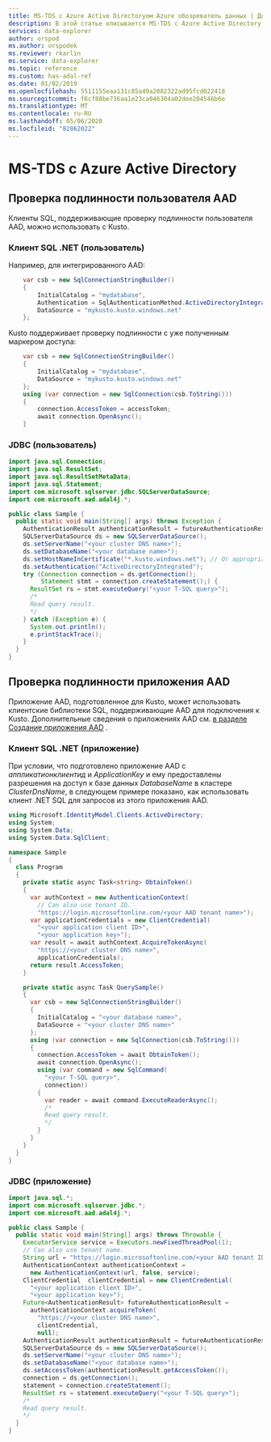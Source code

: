 ```yaml
---
title: MS-TDS с Azure Active Directoryом Azure обозреватель данных | Документация Майкрософт
description: В этой статье описывается MS-TDS с Azure Active Directory в обозреватель данных Azure.
services: data-explorer
author: orspod
ms.author: orspodek
ms.reviewer: rkarlin
ms.service: data-explorer
ms.topic: reference
ms.custom: has-adal-ref
ms.date: 01/02/2019
ms.openlocfilehash: 5511155eaa131c85a49a2082322ad95fcd022418
ms.sourcegitcommit: f6cf88be736aa1e23ca046304a02dee204546b6e
ms.translationtype: MT
ms.contentlocale: ru-RU
ms.lasthandoff: 05/06/2020
ms.locfileid: "82862022"
---
```

# <a name="ms-tds-with-azure-active-directory"></a>MS-TDS с Azure Active Directory

## <a name="aad-user-authentication"></a>Проверка подлинности пользователя AAD

Клиенты SQL, поддерживающие проверку подлинности пользователя AAD, можно использовать с Kusto.

### <a name="net-sql-client-user"></a>Клиент SQL .NET (пользователь)

Например, для интегрированного AAD:
```csharp
    var csb = new SqlConnectionStringBuilder()
    {
        InitialCatalog = "mydatabase",
        Authentication = SqlAuthenticationMethod.ActiveDirectoryIntegrated,
        DataSource = "mykusto.kusto.windows.net"
    };
```

Kusto поддерживает проверку подлинности с уже полученным маркером доступа:
```csharp
    var csb = new SqlConnectionStringBuilder()
    {
        InitialCatalog = "mydatabase",
        DataSource = "mykusto.kusto.windows.net"
    };
    using (var connection = new SqlConnection(csb.ToString()))
    {
        connection.AccessToken = accessToken;
        await connection.OpenAsync();
    }
```

### <a name="jdbc-user"></a>JDBC (пользователь)

```java
import java.sql.Connection;
import java.sql.ResultSet;
import java.sql.ResultSetMetaData;
import java.sql.Statement;
import com.microsoft.sqlserver.jdbc.SQLServerDataSource;
import com.microsoft.aad.adal4j.*;

public class Sample {
  public static void main(String[] args) throws Exception {
    AuthenticationResult authenticationResult = futureAuthenticationResult.get();
    SQLServerDataSource ds = new SQLServerDataSource();
    ds.setServerName("<your cluster DNS name>");
    ds.setDatabaseName("<your database name>");
    ds.setHostNameInCertificate("*.kusto.windows.net"); // Or appropriate regional domain.
    ds.setAuthentication("ActiveDirectoryIntegrated");
    try (Connection connection = ds.getConnection();
         Statement stmt = connection.createStatement();) {
      ResultSet rs = stmt.executeQuery("<your T-SQL query>");
      /*
      Read query result.
      */
    } catch (Exception e) {
      System.out.println();
      e.printStackTrace();
    }
  }
}
```

## <a name="aad-application-authentication"></a>Проверка подлинности приложения AAD

Приложение AAD, подготовленное для Kusto, может использовать клиентские библиотеки SQL, поддерживающие AAD для подключения к Kusto. Дополнительные сведения о приложениях AAD см. [в разделе Создание приложения AAD](../../management/access-control/how-to-provision-aad-app.md) .

### <a name="net-sql-client-application"></a>Клиент SQL .NET (приложение)

При условии, что подготовлено приложение AAD с *аппликатионклиентид* и *ApplicationKey* и ему предоставлены разрешения на доступ к базе данных *DatabaseName* в кластере *ClusterDnsName*, в следующем примере показано, как использовать клиент .NET SQL для запросов из этого приложения AAD.

```csharp
using Microsoft.IdentityModel.Clients.ActiveDirectory;
using System;
using System.Data;
using System.Data.SqlClient;

namespace Sample
{
  class Program
  {
    private static async Task<string> ObtainToken()
    {
      var authContext = new AuthenticationContext(
        // Can also use tenant ID.
        "https://login.microsoftonline.com/<your AAD tenant name>");
      var applicationCredentials = new ClientCredential(
        "<your application client ID>",
        "<your application key>");
      var result = await authContext.AcquireTokenAsync(
        "https://<your cluster DNS name>",
        applicationCredentials);
      return result.AccessToken;
    }

    private static async Task QuerySample()
    {
      var csb = new SqlConnectionStringBuilder()
      {
        InitialCatalog = "<your database name>",
        DataSource = "<your cluster DNS name>"
      };
      using (var connection = new SqlConnection(csb.ToString()))
      {
        connection.AccessToken = await ObtainToken();
        await connection.OpenAsync();
        using (var command = new SqlCommand(
          "<your T-SQL query>",
          connection))
        {
          var reader = await command.ExecuteReaderAsync();
          /*
          Read query result.
          */
        }
      }
    }
  }
}
```

### <a name="jdbc-application"></a>JDBC (приложение)

```java
import java.sql.*;
import com.microsoft.sqlserver.jdbc.*;
import com.microsoft.aad.adal4j.*;

public class Sample {
  public static void main(String[] args) throws Throwable {
    ExecutorService service = Executors.newFixedThreadPool(1);
    // Can also use tenant name.
    String url = "https://login.microsoftonline.com/<your AAD tenant ID>";
    AuthenticationContext authenticationContext =
      new AuthenticationContext(url, false, service);
    ClientCredential  clientCredential = new ClientCredential(
      "<your application client ID>",
      "<your application key>");
    Future<AuthenticationResult> futureAuthenticationResult =
      authenticationContext.acquireToken(
        "https://<your cluster DNS name>",
        clientCredential,
        null);
    AuthenticationResult authenticationResult = futureAuthenticationResult.get();
    SQLServerDataSource ds = new SQLServerDataSource();
    ds.setServerName("<your cluster DNS name>");
    ds.setDatabaseName("<your database name>");
    ds.setAccessToken(authenticationResult.getAccessToken());
    connection = ds.getConnection();
    statement = connection.createStatement();
    ResultSet rs = statement.executeQuery("<your T-SQL query>");
    /*
    Read query result.
    */
  }
}
```